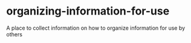 # organizing-information-for-use
A place to collect information on how to organize information for use by others
